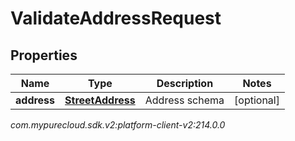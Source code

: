 # ValidateAddressRequest


## Properties

| Name | Type | Description | Notes |
| ------------ | ------------- | ------------- | ------------- |
| **address** | [**StreetAddress**](StreetAddress) | Address schema |  [optional] |




_com.mypurecloud.sdk.v2:platform-client-v2:214.0.0_

